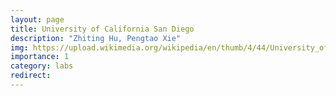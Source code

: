 ```yaml
---
layout: page
title: University of California San Diego
description: "Zhiting Hu, Pengtao Xie"
img: https://upload.wikimedia.org/wikipedia/en/thumb/4/44/University_of_California%2C_San_Diego_seal.svg/1024px-University_of_California%2C_San_Diego_seal.svg.png
importance: 1
category: labs
redirect:
---
```

